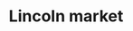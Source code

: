 ﻿---
layout: projects-list
category: projects
logo: lincoln_market.svg
order: 3

title: Lincoln market
breadcrumb: Lincoln market

meta: Todas las ganancias se destinarán al desarrollo del proyecto y la caridad.

lang: es
ref: lincoln_market
---
